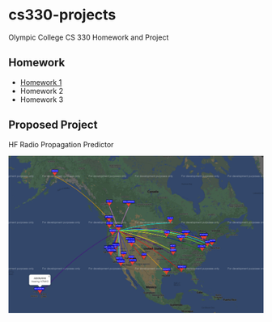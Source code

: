 # cs330-projects

Olympic College CS 330 Homework and Project

## Homework

* [Homework 1](homework1)
* Homework 2
* Homework 3

## Proposed Project

HF Radio Propagation Predictor

<img src="30m-wspr.jpg" width="600">

